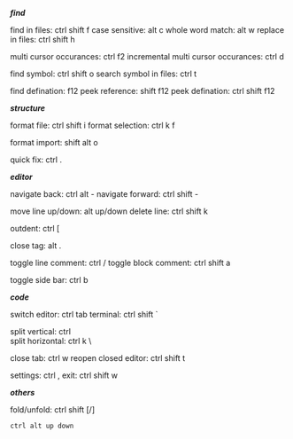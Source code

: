 ***find***

find in files: ctrl shift f
case sensitive: alt c
whole word match: alt w
replace in files: ctrl shift h

multi cursor occurances: ctrl f2
incremental multi cursor occurances: ctrl d

find symbol: ctrl shift o
search symbol in files: ctrl t

find defination: f12
peek reference: shift f12
peek defination: ctrl shift f12

***structure***

format file: ctrl shift i
format selection: ctrl k f

format import: shift alt o

quick fix: ctrl .

***editor***

navigate back: ctrl alt -
navigate forward: ctrl shift -

move line up/down: alt up/down
delete line: ctrl shift k

outdent: ctrl [

close tag: alt .

toggle line comment: ctrl /
toggle block comment: ctrl shift a

toggle side bar: ctrl b


***code***

switch editor: ctrl tab
terminal: ctrl shift `

split vertical: ctrl \
split horizontal: ctrl k \

close tab: ctrl w
reopen closed editor: ctrl shift t 


settings: ctrl ,
exit: ctrl shift w

***others***

fold/unfold: ctrl shift [/]

````````````````````````
ctrl alt up down

